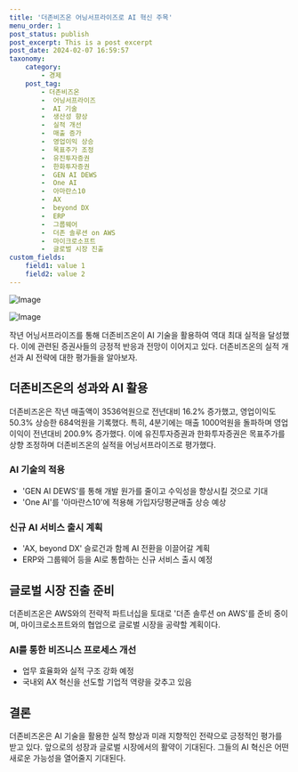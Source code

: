 ```yaml
---
title: '더존비즈온 어닝서프라이즈로 AI 혁신 주목'
menu_order: 1
post_status: publish
post_excerpt: This is a post excerpt
post_date: 2024-02-07 16:59:57
taxonomy:
    category:
        - 경제
    post_tag:
        - 더존비즈온
        -  어닝서프라이즈
        -  AI 기술
        -  생산성 향상
        -  실적 개선
        -  매출 증가
        -  영업이익 상승
        -  목표주가 조정
        -  유진투자증권
        -  한화투자증권
        -  GEN AI DEWS
        -  One AI
        -  아마란스10
        -  AX
        -  beyond DX
        -  ERP
        -  그룹웨어
        -  더존 솔루션 on AWS
        -  마이크로소프트
        -  글로벌 시장 진출
custom_fields:
    field1: value 1
    field2: value 2
---
```


![Image](https://imgnews.pstatic.net/image/648/2024/02/07/0000023184_001_20240207153001697.jpg?type=w647)

![Image](https://imgnews.pstatic.net/image/648/2024/02/07/0000023184_002_20240207153001745.jpg?type=w647)


작년 어닝서프라이즈를 통해 더존비즈온이 AI 기술을 활용하여 역대 최대 실적을 달성했다. 이에 관련된 증권사들의 긍정적 반응과 전망이 이어지고 있다. 더존비즈온의 실적 개선과 AI 전략에 대한 평가들을 알아보자.

## 더존비즈온의 성과와 AI 활용
더존비즈온은 작년 매출액이 3536억원으로 전년대비 16.2% 증가했고, 영업이익도 50.3% 상승한 684억원을 기록했다. 특히, 4분기에는 매출 1000억원을 돌파하며 영업이익이 전년대비 200.9% 증가했다. 이에 유진투자증권과 한화투자증권은 목표주가를 상향 조정하며 더존비즈온의 실적을 어닝서프라이즈로 평가했다.

### AI 기술의 적용
- 'GEN AI DEWS'를 통해 개발 원가를 줄이고 수익성을 향상시킬 것으로 기대
- 'One AI'를 '아마란스10'에 적용해 가입자당평균매출 상승 예상

### 신규 AI 서비스 출시 계획
- 'AX, beyond DX' 슬로건과 함께 AI 전환을 이끌어갈 계획
- ERP와 그룹웨어 등을 AI로 통합하는 신규 서비스 출시 예정

## 글로벌 시장 진출 준비
더존비즈온은 AWS와의 전략적 파트너십을 토대로 '더존 솔루션 on AWS'를 준비 중이며, 마이크로소프트와의 협업으로 글로벌 시장을 공략할 계획이다. 

### AI를 통한 비즈니스 프로세스 개선
- 업무 효율화와 실적 구조 강화 예정
- 국내외 AX 혁신을 선도할 기업적 역량을 갖추고 있음

## 결론
더존비즈온은 AI 기술을 활용한 실적 향상과 미래 지향적인 전략으로 긍정적인 평가를 받고 있다. 앞으로의 성장과 글로벌 시장에서의 활약이 기대된다. 그들의 AI 혁신은 어떤 새로운 가능성을 열어줄지 기대된다.

